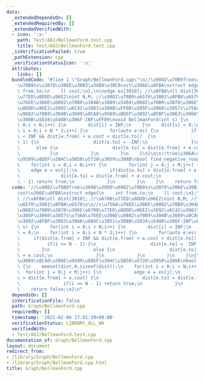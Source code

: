 ```yaml
---
data:
  _extendedDependsOn: []
  _extendedRequiredBy: []
  _extendedVerifiedWith:
  - icon: ':x:'
    path: Test/AOJ/BellmanFord.test.cpp
    title: Test/AOJ/BellmanFord.test.cpp
  _isVerificationFailed: true
  _pathExtension: cpp
  _verificationStatusIcon: ':x:'
  attributes:
    links: []
  bundledCode: "#line 1 \"Graph/BellmanFord.cpp\"\n//\u9802\u70B9from\u304B\u3089\u9802\
    \u70B9to\u3078\u306E\u30B3\u30B9\u30C8cost\u306E\u8FBA\nstruct edge{\n    int\
    \ from,to;\n    ll cost;\n};\n\nedge es[3010]; //\u8FBA\nll dist[3010]; //\u6700\
    \u77ED\u8DDD\u96E2\nint N,M; //\u9802\u70B9\u6570\u3001\u8FBA\u6570\n\n//s\u756A\
    \u76EE\u306E\u9802\u70B9\u304B\u3089\u5404\u9802\u70B9\u3078\u306E\u6700\u77ED\
    \u8DDD\u96E2\u3092\u6C42\u3081\u308B\uFF08\u305F\u3060\u3057s\u756A\u76EE\u306E\
    \u9802\u70B9\u304B\u3089\u8CA0\u9589\u8DEF\u3092\u8FBF\u3063\u3066\u884C\u3051\
    \u308B\u5834\u5408\u306F-INF\uFF09\nvoid BellmanFord(int s) {\n    for(int i =\
    \ 0;i < N;i++) {\n        dist[i] = INF;\n    }\n    dist[s] = 0;\n    for(int\
    \ i = 0;i < N * 2;i++) {\n        for(auto e:es) {\n            if(dist[e.from]\
    \ < INF && dist[e.from] + e.cost < dist[e.to])  {\n                if(i >= N -\
    \ 1) {\n                    dist[e.to] = -INF;\n                }\n          \
    \      else {\n                    dist[e.to] = dist[e.from] + e.cost;\n     \
    \           }\n            }\n        }\n    }\n}\n\n//true\u306A\u3089\u8CA0\u306E\
    \u9589\u8DEF\u304C\u5B58\u5728\u3059\u308B\nbool find_negative_roop() {\n    memset(dist,0,sizeof(dist));\n\
    \    for(int i = 0;i < N;i++) {\n        for(int j = 0;j < M;j++) {\n        \
    \    edge e = es[j];\n            if(dist[e.to] > dist[e.from] + e.cost) {\n \
    \               dist[e.to] = dist[e.from] + e.cost;\n                if(i == N\
    \ - 1) return true;\n            }\n        }\n    }\n    return false;\n}\n"
  code: "//\u9802\u70B9from\u304B\u3089\u9802\u70B9to\u3078\u306E\u30B3\u30B9\u30C8\
    cost\u306E\u8FBA\nstruct edge{\n    int from,to;\n    ll cost;\n};\n\nedge es[3010];\
    \ //\u8FBA\nll dist[3010]; //\u6700\u77ED\u8DDD\u96E2\nint N,M; //\u9802\u70B9\
    \u6570\u3001\u8FBA\u6570\n\n//s\u756A\u76EE\u306E\u9802\u70B9\u304B\u3089\u5404\
    \u9802\u70B9\u3078\u306E\u6700\u77ED\u8DDD\u96E2\u3092\u6C42\u3081\u308B\uFF08\
    \u305F\u3060\u3057s\u756A\u76EE\u306E\u9802\u70B9\u304B\u3089\u8CA0\u9589\u8DEF\
    \u3092\u8FBF\u3063\u3066\u884C\u3051\u308B\u5834\u5408\u306F-INF\uFF09\nvoid BellmanFord(int\
    \ s) {\n    for(int i = 0;i < N;i++) {\n        dist[i] = INF;\n    }\n    dist[s]\
    \ = 0;\n    for(int i = 0;i < N * 2;i++) {\n        for(auto e:es) {\n       \
    \     if(dist[e.from] < INF && dist[e.from] + e.cost < dist[e.to])  {\n      \
    \          if(i >= N - 1) {\n                    dist[e.to] = -INF;\n        \
    \        }\n                else {\n                    dist[e.to] = dist[e.from]\
    \ + e.cost;\n                }\n            }\n        }\n    }\n}\n\n//true\u306A\
    \u3089\u8CA0\u306E\u9589\u8DEF\u304C\u5B58\u5728\u3059\u308B\nbool find_negative_roop()\
    \ {\n    memset(dist,0,sizeof(dist));\n    for(int i = 0;i < N;i++) {\n      \
    \  for(int j = 0;j < M;j++) {\n            edge e = es[j];\n            if(dist[e.to]\
    \ > dist[e.from] + e.cost) {\n                dist[e.to] = dist[e.from] + e.cost;\n\
    \                if(i == N - 1) return true;\n            }\n        }\n    }\n\
    \    return false;\n}\n"
  dependsOn: []
  isVerificationFile: false
  path: Graph/BellmanFord.cpp
  requiredBy: []
  timestamp: '2021-02-06 17:01:39+09:00'
  verificationStatus: LIBRARY_ALL_WA
  verifiedWith:
  - Test/AOJ/BellmanFord.test.cpp
documentation_of: Graph/BellmanFord.cpp
layout: document
redirect_from:
- /library/Graph/BellmanFord.cpp
- /library/Graph/BellmanFord.cpp.html
title: Graph/BellmanFord.cpp
---
```

